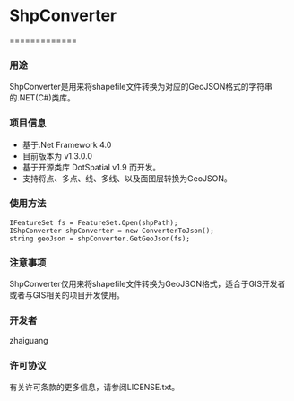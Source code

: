 ﻿# ShpConverter 
=============

### 用途
ShpConverter是用来将shapefile文件转换为对应的GeoJSON格式的字符串的.NET(C#)类库。

### 项目信息
+ 基于.Net Framework 4.0
+ 目前版本为 v1.3.0.0
+ 基于开源类库 DotSpatial v1.9 而开发。
+ 支持将点、多点、线、多线、以及面图层转换为GeoJSON。

### 使用方法
```
IFeatureSet fs = FeatureSet.Open(shpPath);  
IShpConverter shpConverter = new ConverterToJson();  
string geoJson = shpConverter.GetGeoJson(fs);
```

### 注意事项
ShpConverter仅用来将shapefile文件转换为GeoJSON格式，适合于GIS开发者或者与GIS相关的项目开发使用。

### 开发者
zhaiguang

### 许可协议
有关许可条款的更多信息，请参阅LICENSE.txt。
